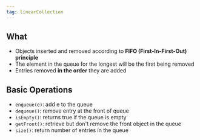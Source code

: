 ```yaml
---
tag: linearCollection
---
```


## What
- Objects inserted and removed according to **FIFO (First-In-First-Out) principle**
- The element in the queue for the longest will be the first being removed
- Entries removed **in the order** they are added

## Basic Operations
- `enqueue(e)`: add e to the queue
- `dequeue()`: remove entry at the front of queue
- `isEmpty()`: returns true if the queue is empty
- `getFront()`: retrieve but don't remove the front object in the queue
- `size()`: return number of entries in the queue
